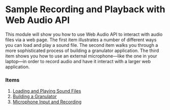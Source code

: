 # Sample Recording and Playback with Web Audio API

This module will show you how to use Web Audio API to interact with audio files
via a web page.  The first item illustrates a number of different ways you can
load and play a sound file.  The second item walks you through a more
sophisticated process of building a granulator application.  The third item
shows you how to use an external microphone—like the one in your laptop—in
order to record audio and have it interact with a larger web application.

### Items

1. [Loading and Playing Sound Files](1.loading-and-playing-sound-files.html)
2. [Building a Granulator](2.building-a-granulator.html)
3. [Microphone Input and Recording](3.microphone-input-and-recording.html)
